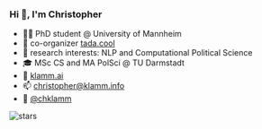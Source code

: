### Hi 👋, I'm Christopher

- 👨‍🔬 PhD student @ University of Mannheim
- 🚀 co-organizer [tada.cool](http://tada.cool)
- 🤗 research interests: NLP and Computational Political Science
- 🎓 MSc CS and MA PolSci @ TU Darmstadt
- 👀 [klamm.ai](https://chkla.github.io/gitPage/)
- 📫 christopher@klamm.info
- 🐤 [@chklamm](https://twitter.com/chklamm)

![](https://img.shields.io/badge/dynamic/json?logo=github&label=GitHub%20Stars&style=for-the-badge&query=%24.stars&url=https://api.github-star-counter.workers.dev/user/chkla "stars")

